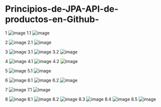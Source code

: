 # Principios-de-JPA-API-de-productos-en-Github-
1
![image](https://github.com/user-attachments/assets/2c2b8a66-98ba-4a6e-a8be-8e14e0c70b22)
1.1
![image](https://github.com/user-attachments/assets/43f80ac9-f44b-458e-a6ad-9f450febe3d1)

2
![image](https://github.com/user-attachments/assets/713116ab-5a10-4c8d-a221-bc56fea27113)
2.1
![image](https://github.com/user-attachments/assets/b69153cf-edaa-4ad4-aeea-a13a7c21b48f)

3
![image](https://github.com/user-attachments/assets/5d990645-83eb-4804-bc07-7ea074166fe1)
3.1
![image](https://github.com/user-attachments/assets/82b85bcb-ac89-44c9-94f6-c757dbc52e5c)
3.2
![image](https://github.com/user-attachments/assets/c2ff7853-5a14-43a7-b9b1-60641307579a)

4
![image](https://github.com/user-attachments/assets/52961d95-ccbb-4f3f-b5db-3d0d03e53845)
4.1
![image](https://github.com/user-attachments/assets/9df96d23-55fa-4671-a29d-0d296721e15a)
4.2
![image](https://github.com/user-attachments/assets/10886d06-7a81-458d-8a1f-5f08c8676b15)

5
![image](https://github.com/user-attachments/assets/6f3b346f-0094-485b-8798-e5b505fadec5)
5.1
![image](https://github.com/user-attachments/assets/a30e19a8-f39b-4fdc-8bfd-0ca387e8a166)

6
![image](https://github.com/user-attachments/assets/c639486b-7539-45e2-8a5f-194c31da5d47)
6.1
![image](https://github.com/user-attachments/assets/c772c264-c2da-4a7b-bdc0-ec04685b612a)
6.2
![image](https://github.com/user-attachments/assets/ad201478-a578-4d7f-ad90-fc12d60b1d30)

7
![image](https://github.com/user-attachments/assets/945cd45b-6731-4b80-ab3c-5cd4bbf587ba)
7.1
![image](https://github.com/user-attachments/assets/73fd4d95-1d66-4ef9-9579-e46de69e4fb6)

8
![image](https://github.com/user-attachments/assets/75048a0e-3790-45fa-add3-e71ba73355c9)
8.1
![image](https://github.com/user-attachments/assets/dce6d66a-4b3a-4a5b-afb0-fa4ee5b6d049)
8.2
![image](https://github.com/user-attachments/assets/a5b826d2-1def-40d1-a341-463434e67391)
8.3
![image](https://github.com/user-attachments/assets/c5d2596c-33b0-442c-85d2-8e8bf64c03f1)
8.4
![image](https://github.com/user-attachments/assets/791d17ef-56e3-4ce0-82f7-e691ae70bc78)
8.5
![image](https://github.com/user-attachments/assets/60c9f37a-698d-445d-b65d-c3bc382be536)
